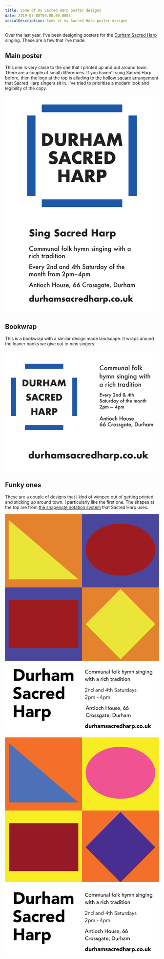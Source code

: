 ```yaml
---
title: Some of my Sacred Harp poster designs
date: 2019-07-08T09:00:00.000Z
socialDescription: Some of my Sacred Harp poster designs
---
```


Over the last year, I've been designing posters for the [Durham Sacred Harp](https://durhamsacredharp.co.uk) singing. These are a few that I've made.

## Main poster

This one is very close to the one that I printed up and put around town. There are a couple of small differences. If you haven't sung Sacred Harp before, then the logo at the top is alluding to [the hollow square arrangement](https://en.wikipedia.org/wiki/Sacred_Harp#Singing_Sacred_Harp_music) that Sacred Harp singers sit in. I've tried to prioritise a modern look and legibility of the copy.


<a href="/assets/images/blue_square.png"><img src="/assets/images/blue_square.png" alt=""></a>


## Bookwrap

This is a bookwrap with a similar design made landscape. It wraps around the loaner books we give out to new singers.


<a href="/assets/images/blue_square_bookwrap.png"><img src="/assets/images/blue_square_bookwrap.png" alt=""></a>


## Funky ones

These are a couple of designs that I kind of wimped out of getting printed and sticking up around town. I particularly like the first one. The shapes at the top are from [the shapenote notation system](https://en.wikipedia.org/wiki/Sacred_Harp#The_music_and_its_notation) that Sacred Harp uses.


<a href="/assets/images/funky_squares.png"><img src="/assets/images/funky_squares.png" alt=""></a>



<a href="/assets/images/funky_squares_gharish.png"><img src="/assets/images/funky_squares_gharish.png" alt=""></a>

